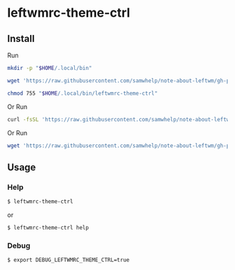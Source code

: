 
# leftwmrc-theme-ctrl

## Install

Run

``` sh
mkdir -p "$HOME/.local/bin"

wget 'https://raw.githubusercontent.com/samwhelp/note-about-leftwm/gh-pages/_demo/project/leftwmrc-profile/leftwmrc-theme-ctrl/leftwmrc-theme-ctrl' -O "$HOME/.local/bin/leftwmrc-theme-ctrl"

chmod 755 "$HOME/.local/bin/leftwmrc-theme-ctrl"
```

Or Run

``` sh
curl -fsSL 'https://raw.githubusercontent.com/samwhelp/note-about-leftwm/gh-pages/_demo/project/leftwmrc-profile/leftwmrc-theme-ctrl/remote-install.sh' | bash
```

Or Run

``` sh
wget 'https://raw.githubusercontent.com/samwhelp/note-about-leftwm/gh-pages/_demo/project/leftwmrc-profile/leftwmrc-theme-ctrl/remote-install.sh' -q -O - | bash
```


## Usage


### Help

``` sh
$ leftwmrc-theme-ctrl
```

or

``` sh
$ leftwmrc-theme-ctrl help
```


### Debug

``` sh
$ export DEBUG_LEFTWMRC_THEME_CTRL=true
```
